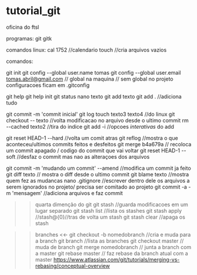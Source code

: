 # tutorial_git
oficina do ftsl


programas: git gitk

comandos linux:
cal 1752	//calendario
touch		//cria arquivos vazios

comandos:

git init
git config --global user.name tomas
git config --global user.email tomas.abril@gmail.com
// global na maquina // sem global no projeto
configuracoes ficam em .gitconfig

git help
git help init
git status
nano texto
git add texto
git add .	//adiciona tudo

git commit -m 'commit inicial'
git log
touch texto3 texto4	//do linux
git checkout -- texto	//volta modificacao no arquivo desde o ultimo commit
rm --cached texto2	//tira do indice
git add -i		//opcoes _interativas_ do add

git reset HEAD-1 --hard	//volta um comit atras
git reflog		//mostra o que aconteceu/ultimos commits feitos e desfeitos
git merge b4a679a	// recoloca um commit apagado / codigo do commit que vai voltar
git reset HEAD-1 --soft	//desfaz o commit mas nao as alteraçoes dos arquivos

git commit -m 'mudando um commit' --amend	//modifica um commit ja feito
git diff texto		// mostra o diff desde o ultimo commit
git blame texto		//mostra quem fez as mudancas
nano .gitignore		//escrever dentro dele os arquivos a serem ignorados no projeto/ precisa ser comitado ao projeto
git commit -a -m 'mensagem'	//adiciona arquivos e faz commit

>>quarta dimenção do git
git stash		//guarda modificacoes em um lugar separado
git stash list		//lista os stashes
git stash apply		//stash@{0}//tras de volta um stash
git stash clear		//apaga os stash

>>branches  <<-
git checkout -b nomedobranch	//cria e muda para a branch
git branch		//lista as branches
git checkout master	// muda de branch
git merge nomedobranch	// junta a branch com a master
git rebase master	// faz rebase da branch atual com a master
https://www.atlassian.com/git/tutorials/merging-vs-rebasing/conceptual-overview














